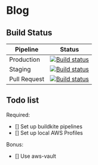 # Blog

## Build Status

| Pipeline      | Status        |
| ------------- |:-------------:|
| Production    | [![Build status](https://badge.buildkite.com/73683d1965cbb64e0e158c533a53295876e0870ea30113c1a4.svg?step=Production)](https://buildkite.com/dale-salter/blog-deploy) |
| Staging       | [![Build status](https://badge.buildkite.com/0d04ab9bd8fb4277716aad48dfb0c3a38efaafa030013e507a.svg?step=Staging)](https://buildkite.com/dale-salter/blog-merge) |
| Pull Request  | [![Build status](https://badge.buildkite.com/823d065e3be06422c56e4f2a217256256eb2216dc9e872cec6.svg?branch=master)](https://buildkite.com/dale-salter/blog-pr) |


## Todo list

Required:
- [] Set up buildkite pipelines
- [] Set up local AWS Profiles

Bonus:
- [] Use aws-vault